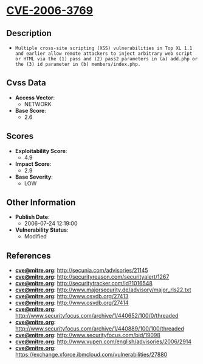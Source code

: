 
# [CVE-2006-3769](https://cve.mitre.org/cgi-bin/cvename.cgi?name=CVE-2006-3769)

## Description

- `Multiple cross-site scripting (XSS) vulnerabilities in Top XL 1.1 and earlier allow remote attackers to inject arbitrary web script or HTML via the (1) pass and (2) pass2 parameters in (a) add.php or the (3) id parameter in (b) members/index.php.`

## Cvss Data

- **Access Vector**:
  - NETWORK
- **Base Score**:
  - 2.6

## Scores

- **Exploitability Score**:
  - 4.9
- **Impact Score**:
  - 2.9
- **Base Severity**:
  - LOW

## Other Information

- **Publish Date**:
  - 2006-07-24 12:19:00
- **Vulnerability Status**:
  - Modified

## References

- **cve@mitre.org**: http://secunia.com/advisories/21145
- **cve@mitre.org**: http://securityreason.com/securityalert/1267
- **cve@mitre.org**: http://securitytracker.com/id?1016548
- **cve@mitre.org**: http://www.majorsecurity.de/advisory/major_rls22.txt
- **cve@mitre.org**: http://www.osvdb.org/27413
- **cve@mitre.org**: http://www.osvdb.org/27414
- **cve@mitre.org**: http://www.securityfocus.com/archive/1/440652/100/0/threaded
- **cve@mitre.org**: http://www.securityfocus.com/archive/1/440889/100/100/threaded
- **cve@mitre.org**: http://www.securityfocus.com/bid/19098
- **cve@mitre.org**: http://www.vupen.com/english/advisories/2006/2914
- **cve@mitre.org**: https://exchange.xforce.ibmcloud.com/vulnerabilities/27880
